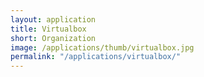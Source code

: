 ```yaml
---
layout: application
title: Virtualbox
short: Organization
image: /applications/thumb/virtualbox.jpg
permalink: "/applications/virtualbox/"
---
```

